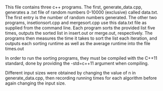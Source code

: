 This file contains three c++ programs. The first, generate_data.cpp, generates a .txt file of random numbers 0-10000 (exclusive) called data.txt. The first entry is the number of random numbers generated. The other two programs, insetionsort.cpp and mergesort.cpp use this data.txt file as supplied from the command line. Each program sorts the provided list five times, outputs the sorted list in insert.out or merge.out, respectively. The programs then measures the time it takes to sort the list each iteration, and outputs each sorting runtime as well as the average runtime into the file times.out

In order to run the sorting programs, they must be compiled with the C++11 standard, done by providing the -std=c++11 argument when compiling.

Different input sizes were obtained by changing the value of n in generate_data.cpp, then recording running times for each algorithm before again changing the input size. 
